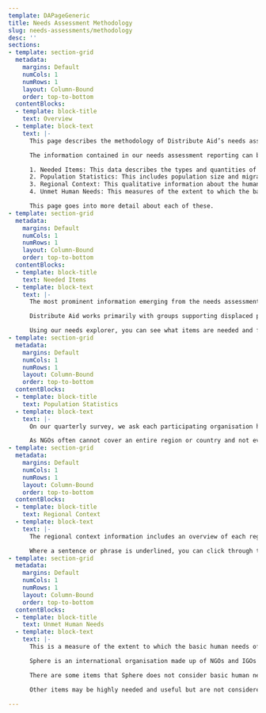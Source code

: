 ```yaml
---
template: DAPageGeneric
title: Needs Assessment Methodology
slug: needs-assessments/methodology
desc: ''
sections:
- template: section-grid
  metadata:
    margins: Default
    numCols: 1
    numRows: 1
    layout: Column-Bound
    order: top-to-bottom
  contentBlocks:
  - template: block-title
    text: Overview
  - template: block-text
    text: |-
      This page describes the methodology of Distribute Aid’s needs assessment process.

      The information contained in our needs assessment reporting can be broken down into four categories:

      1. Needed Items: This data describes the types and quantities of aid items that humanitarian aid organisations need. It is based on surveying groups in Distribute Aid’s network.
      2. Population Statistics: This includes population size and migration trends for displaced people in each region. This data is based on a mix of survey data from groups in Distribute Aid’s network and official statistics.
      3. Regional Context: This qualitative information about the humanitarian situation in different regions is curated by Distribute Aid team members and includes hyperlinked citations to news stories / official figures where appropriate.
      4. Unmet Human Needs: This measures of the extent to which the basic human needs of displaced people still need to be met. We rely on the internationally-recognised Sphere Standards, plus some additional DA-specific methodology, to translate Needed Items data into a quantitative number of “unmet human needs.”

      This page goes into more detail about each of these.
- template: section-grid
  metadata:
    margins: Default
    numCols: 1
    numRows: 1
    layout: Column-Bound
    order: top-to-bottom
  contentBlocks:
  - template: block-title
    text: Needed Items
  - template: block-text
    text: |-
      The most prominent information emerging from the needs assessment process is data which describes the types and quantities of aid items that humanitarian organisations need. Distribute Aid gathers this data by sending a quarterly survey to our partners on the ground with instructions to indicate how much of each item they need for the ensuing three months. Hence, Distribute Aid releases new data four times a year.

      Distribute Aid works primarily with groups supporting displaced people, and the needs described on this website are those reported by these groups. It is important to note that our needs assessment data is not (and does not claim to be) a definitive picture of the needs of every single displaced or otherwise disadvantaged person in each region in which we operate. Still, the information is useful for demonstrating the vast magnitude of unmet needs and determining which aid items definitely **_are_** needed by some groups in the region.

      Using our needs explorer, you can see what items are needed and filter the information by region, item category, and specific item.
- template: section-grid
  metadata:
    margins: Default
    numCols: 1
    numRows: 1
    layout: Column-Bound
    order: top-to-bottom
  contentBlocks:
  - template: block-title
    text: Population Statistics
  - template: block-text
    text: |-
      On our quarterly survey, we ask each participating organisation how many people there are in their region or area who require access to NGO services (this may include refugees, asylum seekers, local houseless people or otherwise disadvantaged people), and how many people access their services (i.e. how many people their individual group serves each month). The average is then taken from the overall population sizes given in each region to give us the ‘People who access NGO services’. When calculating the ‘Number of people served’, the total sum of each group's given number is provided. Comparing these figures enables us to identify gaps in service provision, lack of capacity, or a balanced ratio of NGOs to beneficiaries. Where the total number of people served is higher than the population in that area, this would suggest that individuals are accessing multiple NGO programmes such as a food distribution and a clothing distribution.

      As NGOs often cannot cover an entire region or country and not every NGO in a region or country filled out the form, an official figure (for example UNHCR or government figures) is provided as well where possible. The number of NGOs who responded to the survey from each region is also provided for the purpose of transparency and to indicate how large the data set is for these figures.
- template: section-grid
  metadata:
    margins: Default
    numCols: 1
    numRows: 1
    layout: Column-Bound
    order: top-to-bottom
  contentBlocks:
  - template: block-title
    text: Regional Context
  - template: block-text
    text: |-
      The regional context information includes an overview of each region, an explanation of the governmental response to migration, occasional news updates, and links to follow to stay up-to-date on the region. This information is continually updated by Distribute Aid volunteers; if you see something that needs to be updated or corrected, please email [hello@distributeaid.org](mailto:hello@distributeaid.org).

      Where a sentence or phrase is underlined, you can click through to a linked article where that information was found. You can also use these links for further reading. We hope these sections will provide more contextual background to the circumstances under which grassroots groups work and give a better understanding of why certain items are needed and why everyone should support these groups.
- template: section-grid
  metadata:
    margins: Default
    numCols: 1
    numRows: 1
    layout: Column-Bound
    order: top-to-bottom
  contentBlocks:
  - template: block-title
    text: Unmet Human Needs
  - template: block-text
    text: |-
      This is a measure of the extent to which the basic human needs of displaced people are not being met. We rely on the internationally-recognised Sphere Standards, plus some additional DA-specific methodology described below, to translate Needed Items data into a quantitative number of “unmet human needs.”

      Sphere is an international organisation made up of NGOs and IGOs who have used their collective expertise to establish globally agreed international minimum standards for human rights. These standards apply to humanitarian work, and establish a baseline that responses must at a minimum meet (but aim to exceed). The standards detailed in [the Sphere Handbook](https://handbook.spherestandards.org/en/) forms the bedrock of our calculation of unmet human needs. For example, according to Sphere Standards, each person should have 250 grams of body soap per month, 15 sanitary pads per month (for people who menstruate), and 150 diapers per month (for babies or people who are incontinent).

      There are some items that Sphere does not consider basic human needs but which, in the context of displaced people, Distribute Aid believes are essential. This includes shampoo, toothpaste, deodorant, shaving foam, disposable razors, and condoms. As such, Distribute Aid counts needs for these items as unmet human needs alongside Sphere-recognised needs. Additionally, to measure unmet shelter needs, Distribute Aid looks at needs for items like tents. Although items like tents are not considered to meet Sphere needs, these items are often in high demand among humanitarian groups. and can be used as a proxy for estimating shelter needs that, per Sphere, can only truly be met with a safe, warm, permanent dwelling. This reflects two realities: (1) many people on the move and asylum seekers in Europe face deplorable living conditions, and (2) grassroots NGOs lack the capacity to provide people on the move with shelter that meets durability and square meterage requirements.

      Other items may be highly needed and useful but are not considered to meet basic human needs. For example, educational materials, flashlights, and sun cream fall into this category.

---
```

